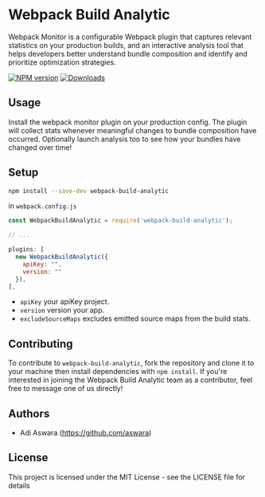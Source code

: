 

# Webpack Build Analytic

Webpack Monitor is a configurable Webpack plugin that captures relevant statistics on your production builds, and an interactive analysis tool that helps developers better understand bundle composition and identify and prioritize optimization strategies.

[![NPM version][npm-image]][npm-url] [![Downloads][downloads-image]][npm-url]

## Usage


Install the webpack monitor plugin on your production config. The plugin will collect stats whenever meaningful changes to bundle composition have occurred. Optionally launch analysis too to see how your bundles have changed over time!

## Setup
```sh
npm install --save-dev webpack-build-analytic
```

in `webpack.config.js`
```js
const WebpackBuildAnalytic = require('webpack-build-analytic');

// ...

plugins: [
  new WebpackBuildAnalytic({
    apiKey: "",
    version: ""
  }),
],
```

- `apiKey` your apiKey project.  
- `version` version your app. 
- `excludeSourceMaps` excludes emitted source maps from the build stats.

## Contributing
To contribute to `webpack-build-analytic`, fork the repository and clone it to your machine then install dependencies with `npm install`. If you're interested in joining the Webpack Build Analytic team as a contributor, feel free to message one of us directly!

## Authors

- Adi Aswara (https://github.com/aswara)

## License

This project is licensed under the MIT License - see the LICENSE file for details

[downloads-image]: https://img.shields.io/npm/dt/webpack-build-analytic.svg
[npm-url]: https://www.npmjs.com/package/webpack-build-analytic
[npm-image]: https://img.shields.io/npm/v/webpack-build-analytic.svg